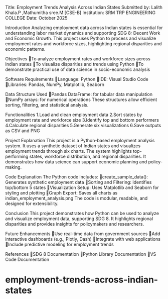 Title: Employment Trends Analysis Across Indian States Submitted by: Lalith Khala.P ,Mathumitha sree.M [CSE-B] Institution: SRM TRP ENGINEERING COLLEGE Date: October 2025

Introduction Analyzing employment data across Indian states is essential for understanding labor market dynamics and supporting SDG 8: Decent Work and Economic Growth. This project uses Python to process and visualize employment rates and workforce sizes, highlighting regional disparities and economic patterns.

Objectives To analyze employment rates and workforce sizes across Indian states To visualize disparities and trends using Python To demonstrate practical use of data science in socio-economic analysis

Software Requirements Language: Python IDE: Visual Studio Code Libraries: Pandas, NumPy, Matplotlib, Seaborn

Data Structure Used Pandas DataFrame: for tabular data manipulation NumPy arrays: for numerical operations These structures allow efficient sorting, filtering, and statistical analysis.

Functionalities 1.Load and clean employment data 2.Sort states by employment rate and workforce size 3.Identify top and bottom performers 4.Calculate regional disparities 5.Generate six visualizations 6.Save outputs as CSV and PNG

Project Explanation This project is a Python-based employment analysis system. It uses a synthetic dataset of Indian states and visualizes employment trends through six charts. The system highlights top-performing states, workforce distribution, and regional disparities. It demonstrates how data science can support economic planning and policy-making.

Code Explanation The Python code includes: create_sample_data(): Generates synthetic employment data Sorting and Filtering: Identifies top/bottom 5 states Visualization Setup: Uses Matplotlib and Seaborn for styling and plotting Graph Export: Saves all charts as indian_employment_analysis.png The code is modular, readable, and designed for extensibility.

Conclusion This project demonstrates how Python can be used to analyze and visualize employment data, supporting SDG 8. It highlights regional disparities and provides insights for policymakers and researchers.

Future Enhancements Use real-time data from government sources Add interactive dashboards (e.g., Plotly, Dash) Integrate with web applications Include predictive modeling for employment trends

References SDG 8 Documentation Python Library Documentation VS Code Documentation

# employment-trends-across-indian-states
